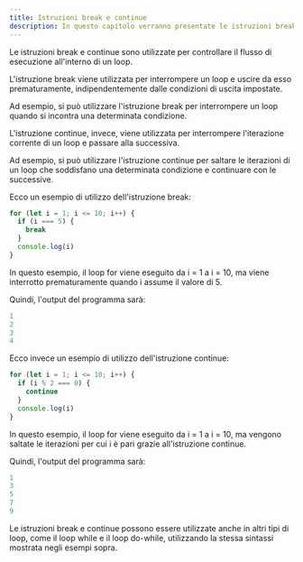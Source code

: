 ```yaml
---
title: Istruzioni break e continue
description: In questo capitolo verranno presentate le istruzioni break e continue in JavaScript, ovvero due strumenti per modificare il flusso di un loop. Verranno illustrate le sintassi e le regole di utilizzo.
---
```


Le istruzioni break e continue sono utilizzate per controllare il flusso di esecuzione all'interno di un loop.

L'istruzione break viene utilizzata per interrompere un loop e uscire da esso prematuramente, indipendentemente dalle condizioni di uscita impostate.

Ad esempio, si può utilizzare l'istruzione break per interrompere un loop quando si incontra una determinata condizione.

L'istruzione continue, invece, viene utilizzata per interrompere l'iterazione corrente di un loop e passare alla successiva.

Ad esempio, si può utilizzare l'istruzione continue per saltare le iterazioni di un loop che soddisfano una determinata condizione e continuare con le successive.

Ecco un esempio di utilizzo dell'istruzione break:

```js
for (let i = 1; i <= 10; i++) {
  if (i === 5) {
    break
  }
  console.log(i)
}
```

In questo esempio, il loop for viene eseguito da i = 1 a i = 10, ma viene interrotto prematuramente quando i assume il valore di 5.

Quindi, l'output del programma sarà:

```js
1
2
3
4
```

Ecco invece un esempio di utilizzo dell'istruzione continue:

```js
for (let i = 1; i <= 10; i++) {
  if (i % 2 === 0) {
    continue
  }
  console.log(i)
}
```

In questo esempio, il loop for viene eseguito da i = 1 a i = 10, ma vengono saltate le iterazioni per cui i è pari grazie all'istruzione continue.

Quindi, l'output del programma sarà:

```js
1
3
5
7
9
```

Le istruzioni break e continue possono essere utilizzate anche in altri tipi di loop, come il loop while e il loop do-while, utilizzando la stessa sintassi mostrata negli esempi sopra.  
